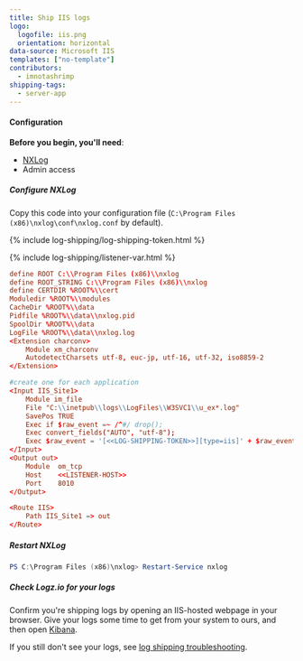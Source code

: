```yaml
---
title: Ship IIS logs
logo:
  logofile: iis.png
  orientation: horizontal
data-source: Microsoft IIS
templates: ["no-template"]
contributors:
  - imnotashrimp
shipping-tags:
  - server-app
---
```


#### Configuration

**Before you begin, you'll need**:

* [NXLog](http://nxlog.org/products/nxlog-community-edition/download)
* Admin access

<div class="tasklist">

##### Configure NXLog

Copy this code into your configuration file (`C:\Program Files (x86)\nxlog\conf\nxlog.conf` by default).

{% include log-shipping/log-shipping-token.html %}

{% include log-shipping/listener-var.html %} 

```conf
define ROOT C:\\Program Files (x86)\\nxlog
define ROOT_STRING C:\\Program Files (x86)\\nxlog
define CERTDIR %ROOT%\\cert
Moduledir %ROOT%\\modules
CacheDir %ROOT%\\data
Pidfile %ROOT%\\data\\nxlog.pid
SpoolDir %ROOT%\\data
LogFile %ROOT%\\data\\nxlog.log
<Extension charconv>
    Module xm_charconv
    AutodetectCharsets utf-8, euc-jp, utf-16, utf-32, iso8859-2
</Extension>

#create one for each application
<Input IIS_Site1>
    Module im_file
    File "C:\\inetpub\\logs\\LogFiles\\W3SVC1\\u_ex*.log"
    SavePos TRUE
    Exec if $raw_event =~ /^#/ drop();
    Exec convert_fields("AUTO", "utf-8");
    Exec $raw_event = '[<<LOG-SHIPPING-TOKEN>>][type=iis]' + $raw_event;
</Input>
<Output out>
    Module  om_tcp
    Host    <<LISTENER-HOST>>
    Port    8010
</Output>

<Route IIS>
    Path IIS_Site1 => out
</Route>
```

##### Restart NXLog

```powershell
PS C:\Program Files (x86)\nxlog> Restart-Service nxlog
```

##### Check Logz.io for your logs

Confirm you're shipping logs by opening an IIS-hosted webpage in your browser. Give your logs some time to get from your system to ours, and then open [Kibana](https://app.logz.io/#/dashboard/kibana).

If you still don't see your logs, see [log shipping troubleshooting]({{site.baseurl}}/user-guide/log-shipping/log-shipping-troubleshooting.html).

</div>